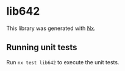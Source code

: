 # lib642

This library was generated with [Nx](https://nx.dev).

## Running unit tests

Run `nx test lib642` to execute the unit tests.
